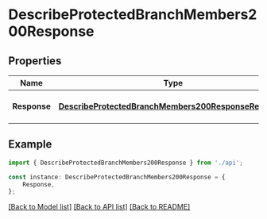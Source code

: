 # DescribeProtectedBranchMembers200Response


## Properties

Name | Type | Description | Notes
------------ | ------------- | ------------- | -------------
**Response** | [**DescribeProtectedBranchMembers200ResponseResponse**](DescribeProtectedBranchMembers200ResponseResponse.md) |  | [optional] [default to undefined]

## Example

```typescript
import { DescribeProtectedBranchMembers200Response } from './api';

const instance: DescribeProtectedBranchMembers200Response = {
    Response,
};
```

[[Back to Model list]](../README.md#documentation-for-models) [[Back to API list]](../README.md#documentation-for-api-endpoints) [[Back to README]](../README.md)
